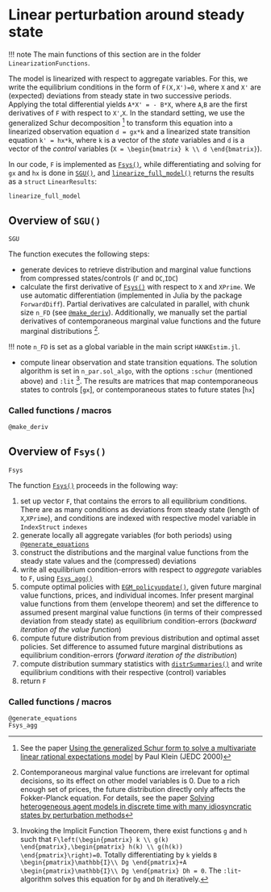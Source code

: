 # Linear perturbation around steady state

!!! note
    The main functions of this section are in the folder `LinearizationFunctions`.

The model is linearized with respect to aggregate variables. For this,
we write the equilibrium conditions in the form of
``F(X,X')=0``, where ``X`` and ``X'`` are (expected) deviations from steady state
in two successive periods. Applying the total differential yields
``A*X' = - B*X``, where ``A``,``B`` are the first derivatives of ``F`` with respect
to ``X'``,``X``. In the standard setting, we use the generalized Schur decomposition [^Klein]
to transform this equation into a linearized observation equation ``d = gx*k`` and
a linearized state transition equation ``k' = hx*k``, where ``k`` is a vector of the
*state* variables and ``d`` is a vector of the *control* variables (``X = \begin{bmatrix} k \\ d \end{bmatrix}``).

In our code, ``F`` is implemented as [`Fsys()`](@ref), while differentiating and
solving for ``gx`` and ``hx`` is done in [`SGU()`](@ref), and [`linearize_full_model()`](@ref)
returns the results as a `struct` `LinearResults`:
```@docs
linearize_full_model
```
## Overview of `SGU()`
```@docs
SGU
```
The function executes the following steps:

- generate devices to retrieve distribution and marginal value functions from
    compressed states/controls (`Γ` and `DC`,`IDC`)
- calculate the first derivative of [`Fsys()`](@ref) with respect to `X` and `XPrime`.
    We use automatic differentiation (implemented in Julia by the package `ForwardDiff`).
    Partial derivatives are calculated in parallel, with chunk size `n_FD` (see [`@make_deriv`](@ref)).
    Additionally, we manually set the partial derivatives of contemporaneous marginal value
    functions and the future marginal distributions [^BL].

!!! note
    `n_FD` is set as a global variable in the main script `HANKEstim.jl`.

- compute linear observation and state transition equations. The solution algorithm is set
    in `n_par.sol_algo`, with the options `:schur` (mentioned above) and `:lit` [^lit]. The results are matrices that map contemporaneous states to controls [`gx`],
    or contemporaneous states to future states [`hx`]

### Called functions / macros
```@docs
@make_deriv
```
## Overview of `Fsys()`
```@docs
Fsys
```
The function [`Fsys()`](@ref) proceeds in the following way:
1. set up vector `F`, that contains the errors to all equilibrium conditions. There are as many conditions
    as deviations from steady state (length of `X`,`XPrime`), and conditions are indexed with
    respective model variable in `IndexStruct` `indexes`
2. generate locally all aggregate variables (for both periods) using [`@generate_equations`](@ref)
3. construct the distributions and the marginal value functions from the steady state values
    and the (compressed) deviations
4. write all equilibrium condition-errors with respect to *aggregate* variables to `F`, using
    [`Fsys_agg()`](@ref)
5. compute optimal policies with [`EGM_policyupdate()`](@ref), given
    future marginal value functions, prices, and individual incomes. Infer present marginal
    value functions from them (envelope theorem) and set the difference to assumed present
    marginal value functions (in terms of their compressed deviation from steady state)
    as equilibrium condition-errors (*backward iteration of the value function*)
6. compute future distribution from previous distribution and optimal asset policies. Set
    difference to assumed future marginal distributions as equilibrium condition-errors
    (*forward iteration of the distribution*)
7. compute distribution summary statistics with [`distrSummaries()`](@ref) and write
    equilibrium conditions with their respective (control) variables
8. return `F`
### Called functions / macros
```@docs
@generate_equations
Fsys_agg
```

[^Klein]:
    See the paper [Using the generalized Schur form to solve a multivariate linear rational expectations model](https://www.sciencedirect.com/science/article/pii/S0165188999000457) by Paul Klein (JEDC 2000)

[^BL]:
    Contemporaneous marginal value functions are irrelevant for optimal decisions, so
    its effect on other model variables is 0. Due to a rich enough set of prices, the future distribution
    directly only affects the Fokker-Planck equation. For details, see the paper
    [Solving heterogeneous agent models in discrete time with many idiosyncratic states by perturbation methods](https://cepr.org/active/publications/discussion_papers/dp.php?dpno=13071#)

[^lit]:
    Invoking the Implicit Function Theorem, there exist functions ``g`` and ``h`` such that
    ``F\left(\begin{pmatrix} k \\ g(k) \end{pmatrix},\begin{pmatrix} h(k) \\ g(h(k)) \end{pmatrix}\right)=0``.
    Totally differentiating by ``k`` yields ``B \begin{pmatrix}\mathbb{I}\\ Dg \end{pmatrix}+A \begin{pmatrix}\mathbb{I}\\ Dg \end{pmatrix} Dh = 0``. The `:lit`-algorithm solves this equation for ``Dg`` and ``Dh`` iteratively.
